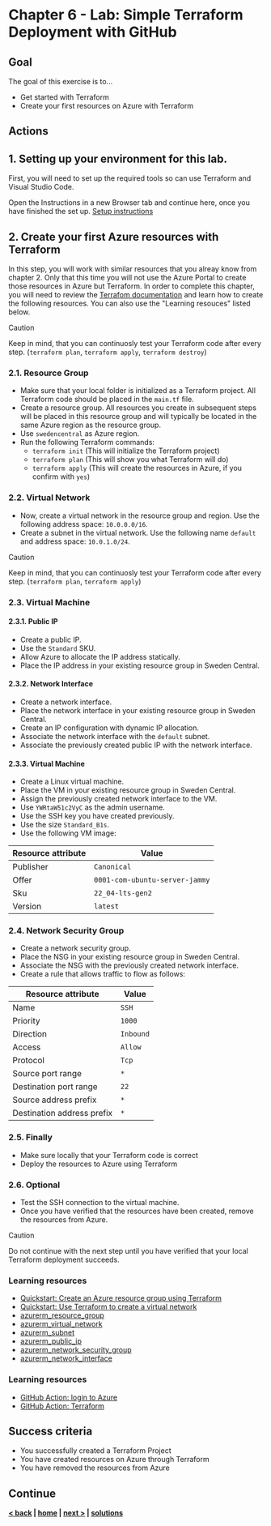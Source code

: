 # Chapter 6 - Lab: Simple Terraform Deployment with GitHub

## Goal

The goal of this exercise is to...

- Get started with Terraform
- Create your first resources on Azure with Terraform


## Actions

## 1. Setting up your environment for this lab.

First, you will need to set up the required tools so can use Terraform and Visual Studio Code.

Open the Instructions in a new Browser tab and continue here, once you have finished the set up. [Setup instructions](../chapter-7/setup.md)

## 2. Create your first Azure resources with Terraform

In this step, you will work with similar resources that you alreay know from chapter 2. Only that this time you will not use the Azure Portal to create those resources in Azure but Terraform. In order to complete this chapter, you will need to review the [Terrafom documentation](https://registry.terraform.io/providers/hashicorp/azurerm/latest/docs) and learn how to create the following resources. You can also use the "Learning resouces" listed below.

> [!CAUTION]
> Keep in mind, that you can continuosly test your Terraform code after every step. (`terraform plan`, `terraform apply`, `terraform destroy`)

### 2.1. Resource Group

- Make sure that your local folder is initialized as a Terraform project. All Terraform code should be placed in the `main.tf` file.
- Create a resource group. All resources you create in subsequent steps will be placed in this resource group and will typically be located in the same Azure region as the resource group.
- Use `swedencentral` as Azure region.
- Run the following Terraform commands:
  - `terraform init` (This will initialize the Terraform project)
  - `terraform plan` (This will show you what Terraform will do)
  - `terraform apply` (This will create the resources in Azure, if you confirm with `yes`)

### 2.2. Virtual Network

- Now, create a virtual network in the resource group and region. Use the following address space: `10.0.0.0/16`.
- Create a subnet in the virtual network. Use the following name `default` and address space: `10.0.1.0/24`.

> [!CAUTION]
> Keep in mind, that you can continuosly test your Terraform code after every step. (`terraform plan`, `terraform apply`)

### 2.3. Virtual Machine

#### 2.3.1. Public IP

- Create a public IP.
- Use the `Standard` SKU.
- Allow Azure to allocate the IP address statically.
- Place the IP address in your existing resource group in Sweden Central.

#### 2.3.2. Network Interface

- Create a network interface.
- Place the network interface in your existing resource group in Sweden Central.
- Create an IP configuration with dynamic IP allocation.
- Associate the network interface with the `default` subnet.
- Associate the previously created public IP with the network interface.

#### 2.3.3. Virtual Machine

- Create a Linux virtual machine.
- Place the VM in your existing resource group in Sweden Central.
- Assign the previously created network interface to the VM.
- Use `YWRtaW51c2VyC` as the admin username.
- Use the SSH key you have created previously.
- Use the size `Standard_B1s`.
- Use the following VM image:

Resource attribute         | Value
-------------------------- | ------
Publisher                  | `Canonical`
Offer                      | `0001-com-ubuntu-server-jammy`
Sku                        | `22_04-lts-gen2`
Version                    | `latest`

### 2.4. Network Security Group

- Create a network security group.
- Place the NSG in your existing resource group in Sweden Central.
- Associate the NSG with the previously created network interface.
- Create a rule that allows traffic to flow as follows:

Resource attribute         | Value
-------------------------- | ------
Name                       | `SSH`
Priority                   | `1000`
Direction                  | `Inbound`
Access                     | `Allow`
Protocol                   | `Tcp`
Source port range          | `*`
Destination port range     | `22`
Source address prefix      | `*`
Destination address prefix | `*`

### 2.5. Finally

- Make sure locally that your Terraform code is correct
- Deploy the resources to Azure using Terraform

### 2.6. Optional

- Test the SSH connection to the virtual machine. 
- Once you have verified that the resources have been created, remove the resources from Azure.

> [!CAUTION]
> Do not continue with the next step until you have verified that your local Terraform deployment succeeds.

### Learning resources

- [Quickstart: Create an Azure resource group using Terraform](https://learn.microsoft.com/en-us/azure/developer/terraform/create-resource-group?tabs=azure-cli)
- [Quickstart: Use Terraform to create a virtual network](https://learn.microsoft.com/en-us/azure/virtual-network/quick-create-terraform?tabs=azure-cli)
- [azurerm_resource_group](https://registry.terraform.io/providers/hashicorp/azurerm/latest/docs/resources/resource_group)
- [azurerm_virtual_network](https://registry.terraform.io/providers/hashicorp/azurerm/latest/docs/resources/virtual_network)
- [azurerm_subnet](https://registry.terraform.io/providers/hashicorp/azurerm/latest/docs/resources/subnet)
- [azurerm_public_ip](https://registry.terraform.io/providers/hashicorp/azurerm/latest/docs/resources/public_ip)
- [azurerm_network_security_group](https://registry.terraform.io/providers/hashicorp/azurerm/latest/docs/resources/network_security_group)
- [azurerm_network_interface](https://registry.terraform.io/providers/hashicorp/azurerm/latest/docs/resources/network_interface)


### Learning resources

- [GitHub Action: login to Azure](https://learn.microsoft.com/en-us/azure/developer/github/connect-from-azure?tabs=azure-portal%2Clinux#use-the-azure-login-action-with-a-service-principal-secret)
- [GitHub Action: Terraform](https://github.com/azure-samples/terraform-github-actions/blob/main/.github/workflows/tf-plan-apply.yml)

## Success criteria

- You successfully created a Terraform Project
- You have created resources on Azure through Terraform
- You have removed the resources from Azure

## Continue

**[< back](../chapter-5/README.md) | [home](../../README.md) | [next >](../chapter-7/README.md) | [solutions](../../solutions/chapter-6/README.md)**